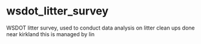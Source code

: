# wsdot_litter_survey
WSDOT litter survey, used to conduct data analysis on litter clean ups done near kirkland
this is managed by lin